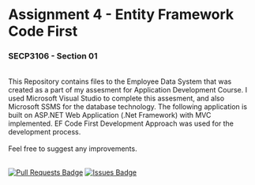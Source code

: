 # Assignment 4 - Entity Framework Code First
### SECP3106 - Section 01
<br>
This Repository contains files to the Employee Data System that was created as a part of my assesment for Application Development Course. I used Microsoft Visual Studio to complete this assesment, and also Microsoft SSMS for the database technology. The following application is built on ASP.NET Web Application (.Net Framework)  with MVC implemented. EF Code First Development Approach was used for the development process.
<br><br>
Feel free to suggest any improvements.
<br><br>

<a href="https://github.com/Terence172/CBS-ASP.NET_MVC_WebApp/pulls"><img src="https://img.shields.io/github/issues-pr/Terence172/CBS-ASP.NET_MVC_WebApp" alt="Pull Requests Badge"/></a>
<a href="https://github.com/Terence172/CBS-ASP.NET_MVC_WebApp/issues"><img src="https://img.shields.io/github/issues/Terence172/CBS-ASP.NET_MVC_WebApp" alt="Issues Badge"/></a>
